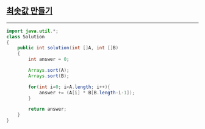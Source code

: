 ## [최솟값 만들기](https://programmers.co.kr/learn/courses/30/lessons/12941)
***
```java
import java.util.*;
class Solution
{
    public int solution(int []A, int []B)
    {
        int answer = 0;

        Arrays.sort(A);
        Arrays.sort(B);

        for(int i=0; i<A.length; i++){
            answer += (A[i] * B[B.length-i-1]);
        }

        return answer;
    }
}
```
